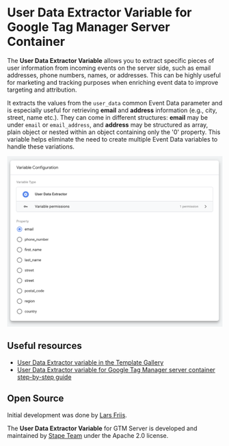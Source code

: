 # User Data Extractor Variable for Google Tag Manager Server Container

The **User Data Extractor Variable** allows you to extract specific pieces of user information from incoming events on the server side, such as email addresses, phone numbers, names, or addresses. This can be highly useful for marketing and tracking purposes when enriching event data to improve targeting and attribution.

It extracts the values from the `user_data` common Event Data parameter and is especially useful for retrieving **email** and **address** information (e.g., city, street, name etc.). They can come in different structures: **email** may be under `email` or `email_address`, and **address** may be structured as array, plain object or nested within an object containing only the '0' property. This variable helps eliminate the need to create multiple Event Data variables to handle these variations.

![User Data Extractor](https://github.com/stape-io/user-data-extractor-variable/blob/main/image.png?raw=true)

## Useful resources

- [User Data Extractor variable in the Template Gallery](https://tagmanager.google.com/gallery/#/owners/stape-io/templates/user-data-extractor-variable)
- [User Data Extractor variable for Google Tag Manager server container step-by-step guide](https://stape.io/blog/user-data-extractor-variable-for-google-tag-manager-server-container)

## Open Source

Initial development was done by [Lars Friis](https://www.linkedin.com/in/lars-friis/).

The **User Data Extractor Variable** for GTM Server is developed and maintained by [Stape Team](https://stape.io/) under the Apache 2.0 license.
